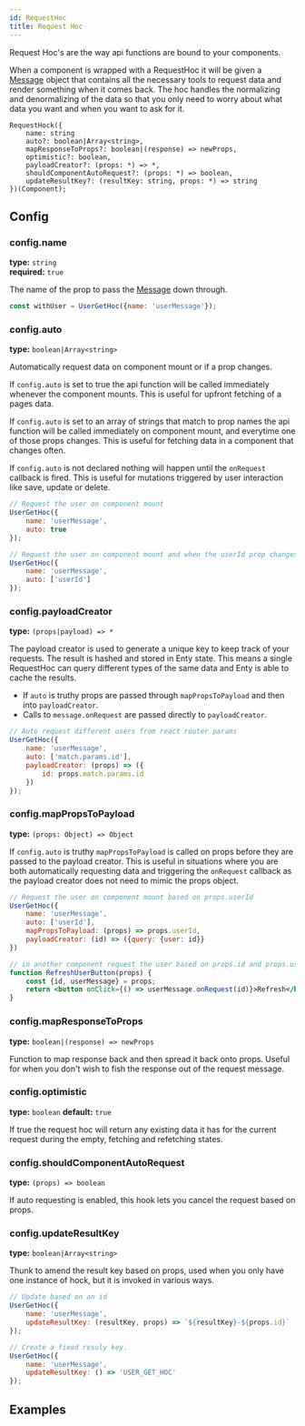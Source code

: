 ```yaml
---
id: RequestHoc
title: Request Hoc
---
```


Request Hoc's are the way api functions are bound to your components.

When a component is wrapped with a RequestHoc it will be given a [Message] object that contains all 
the necessary tools to request data and render something when it comes back. The hoc handles the 
normalizing and denormalizing of the data so that you only need to worry about what data you want 
and when you want to ask for it.

```flow
RequestHock({
    name: string
    auto?: boolean|Array<string>,
    mapResponseToProps?: boolean|(response) => newProps,
    optimistic?: boolean,
    payloadCreator?: (props: *) => *,
    shouldComponentAutoRequest?: (props: *) => boolean,
    updateResultKey?: (resultKey: string, props: *) => string
})(Component);
```


## Config

### config.name
**type:** `string`  
**required:** `true`  

The name of the prop to pass the [Message] down through.

```js
const withUser = UserGetHoc({name: 'userMessage'});
```

### config.auto
**type:** `boolean|Array<string>`  

Automatically request data on component mount or if a prop changes.

If `config.auto` is set to true the api function will be called immediately whenever the component mounts.
This is useful for upfront fetching of a pages data.

If `config.auto` is set to an array of strings that match to prop names the api function will be called 
immediately on component mount, and everytime one of those props changes.
This is useful for fetching data in a component that changes often.

If `config.auto` is not declared nothing will happen until the `onRequest` callback is fired.
This is useful for mutations triggered by user interaction like save, update or delete.

```js
// Request the user on component mount
UserGetHoc({
    name: 'userMessage', 
    auto: true
});

// Request the user on component mount and when the userId prop changes
UserGetHoc({
    name: 'userMessage',
    auto: ['userId']
});
```


### config.payloadCreator
**type:** `(props|payload) => *`  

The payload creator is used to generate a unique key to keep track of your requests. The result is 
hashed and stored in Enty state. This means a single RequestHoc can query different types of the 
same data and Enty is able to cache the results.

* If `auto` is truthy props are passed through `mapPropsToPayload` and then into `payloadCreator`.
* Calls to `message.onRequest` are passed directly to `payloadCreator`.


```js
// Auto request different users from react router params
UserGetHoc({
    name: 'userMessage', 
    auto: ['match.params.id'],
    payloadCreator: (props) => ({
        id: props.match.params.id
    })
});
```

### config.mapPropsToPayload
**type:** `(props: Object) => Object`

If `config.auto` is truthy `mapPropsToPayload` is called on props before they are passed to the 
payload creator. This is useful in situations where you are both automatically requesting data 
and triggering the `onRequest` callback as the payload creator does not need to mimic the props 
object.

```jsx
// Request the user on component mount based on props.userId
UserGetHoc({
    name: 'userMessage',
    auto: ['userId'],
    mapPropsToPayload: (props) => props.userId,
    payloadCreator: (id) => ({query: {user: id}}
})

// in another component request the user based on props.id and props.userMessage
function RefreshUserButton(props) {
    const {id, userMessage} = props;
    return <button onClick={() => userMessage.onRequest(id)}>Refresh</button>;
}
```


### config.mapResponseToProps
**type:** `boolean|(response) => newProps`  

Function to map response back and then spread it back onto props.
Useful for when you don't wish to fish the response out of the request message.


### config.optimistic
**type:** `boolean`
**default:** `true`

If true the request hoc will return any existing data it has for the current request
during the empty, fetching and refetching states.


### config.shouldComponentAutoRequest
**type:** `(props) => boolean`  

If auto requesting is enabled, this hook lets you cancel the request based on props.


### config.updateResultKey
**type:** `boolean|Array<string>`  

Thunk to amend the result key based on props, used when you only have one instance of hock,
but it is invoked in various ways.

```js
// Update based on an id
UserGetHoc({
    name: 'userMessage',
    updateResultKey: (resultKey, props) => `${resultKey}-${props.id}`
});

// Create a fixed resuly key.
UserGetHoc({
    name: 'userMessage',
    updateResultKey: () => 'USER_GET_HOC'
});
```





## Examples



[Message]: /docs/data/Message

